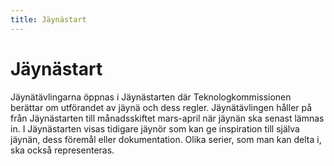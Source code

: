 ```yaml
---
title: Jäynästart
---
```

# Jäynästart



Jäynätävlingarna öppnas i Jäynästarten där Teknologkommissionen berättar om utförandet av jäynä och dess regler. Jäynätävlingen håller på från Jäynästarten till månadsskiftet mars-april när jäynän ska senast lämnas in. I Jäynästarten visas tidigare jäynör som kan ge inspiration till själva jäynän, dess föremål eller dokumentation. Olika serier, som man kan delta i, ska också representeras.
